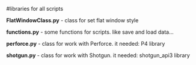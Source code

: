 #libraries for all scripts

**FlatWindowClass.py** - class for set flat window style

**functions.py** - some functions for scripts. like save and load data...

**perforce.py** - class for work with Perforce. it needed: P4 library

**shotgun.py** - class for work with Shotgun. it needed: shotgun_api3 library